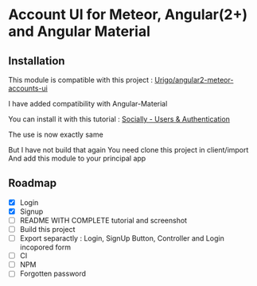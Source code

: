 # Account UI for Meteor, Angular(2+) and Angular Material


## Installation

This module is compatible with this project : [Urigo/angular2-meteor-accounts-ui](https://github.com/Urigo/angular2-meteor-accounts-ui)

I have added compatibility with Angular-Material

You can install it with this tutorial : [Socially - Users & Authentication](https://angular-meteor.com/tutorials/socially/angular2/users-and-authentication)

The use is now exactly same

But I have not build that again
You need clone this project in client/import
And add this module to your principal app

## Roadmap

- [x] Login
- [x] Signup
- [ ] README WITH COMPLETE tutorial and screenshot
- [ ] Build this project
- [ ] Export separactly : Login, SignUp Button, Controller and Login incopored form
- [ ] CI
- [ ] NPM
- [ ] Forgotten password
